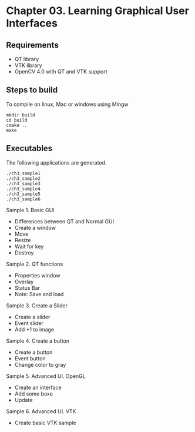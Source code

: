 # Chapter 03.  Learning Graphical User Interfaces 

## Requirements

- QT library
- VTK library
- OpenCV 4.0 with QT and VTK support

## Steps to build

To compile on linux, Mac or windows using Mingw

```
mkdir build
cd build
cmake ..
make
```

## Executables

The following applications are generated.

```
./ch3_sample1
./ch3_sample2
./ch3_sample3
./ch3_sample4
./ch3_sample5
./ch3_sample6
```

Sample 1. Basic GUI
- Differences between QT and Normal GUI
- Create a window
- Move
- Resize
- Wait for key
- Destroy

Sample 2. QT functions
- Properties window
- Overlay
- Status Bar
- Note: Save and load

Sample 3. Create a Slider
- Create a slider
- Event slider
- Add +1 to image

Sample 4. Create a button
- Create a button
- Event button
- Change color to gray

Sample 5. Advanced UI. OpenGL
- Create an interface
- Add some boxe
- Update

Sample 6. Advanced UI. VTK
- Create basic VTK sample
